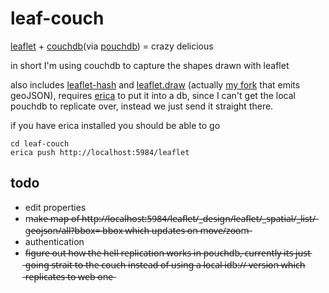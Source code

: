 leaf-couch
=========
[leaflet](http://leafletjs.com) + [couchdb](http://couchdb.apache.org/)(via [pouchdb](http://pouchdb.com/)) = crazy delicious

in short I'm using couchdb to capture the shapes drawn with leaflet

also includes [leaflet-hash](https://github.com/mlevans/leaflet-hash) and [leaflet.draw](https://github.com/jacobtoye/Leaflet.draw) (actually [my fork](https://github.com/calvinmetcalf/Leaflet.draw) that emits geoJSON), requires [erica](https://github.com/benoitc/erica) to put it into a db, since I can't get the local pouchdb to replicate over, instead we just send it straight there.

if you have erica installed you should be able to go

```shell
cd leaf-couch
erica push http://localhost:5984/leaflet
```

todo
---

- edit properties
- m̶a̶k̶e̶ ̶m̶a̶p̶ ̶o̶f̶ ̶h̶t̶t̶p̶:̶/̶/̶l̶o̶c̶a̶l̶h̶o̶s̶t̶:̶5̶9̶8̶4̶/̶l̶e̶a̶f̶l̶e̶t̶/̶_̶d̶e̶s̶i̶g̶n̶/̶l̶e̶a̶f̶l̶e̶t̶/̶_̶s̶p̶a̶t̶i̶a̶l̶/̶_̶l̶i̶s̶t̶/̶g̶e̶o̶j̶s̶o̶n̶/̶a̶l̶l̶?̶b̶b̶o̶x̶=̶ ̶b̶b̶o̶x̶ ̶w̶h̶i̶c̶h̶ ̶u̶p̶d̶a̶t̶e̶s̶ ̶o̶n̶ ̶m̶o̶v̶e̶/̶z̶o̶o̶m̶
- authentication
- f̶i̶g̶u̶r̶e̶ ̶o̶u̶t̶ ̶h̶o̶w̶ ̶t̶h̶e̶ ̶h̶e̶l̶l̶ ̶r̶e̶p̶l̶i̶c̶a̶t̶i̶o̶n̶ ̶w̶o̶r̶k̶s̶ ̶i̶n̶ ̶p̶o̶u̶c̶h̶d̶b̶,̶ ̶c̶u̶r̶r̶e̶n̶t̶l̶y̶ ̶i̶t̶s̶ ̶j̶u̶s̶t̶ ̶g̶o̶i̶n̶g̶ ̶s̶t̶r̶a̶i̶t̶ ̶t̶o̶ ̶t̶h̶e̶ ̶c̶o̶u̶c̶h̶ ̶i̶n̶s̶t̶e̶a̶d̶ ̶o̶f̶ ̶u̶s̶i̶n̶g̶ ̶a̶ ̶l̶o̶c̶a̶l̶ ̶i̶d̶b̶:̶/̶/̶ ̶v̶e̶r̶s̶i̶o̶n̶ ̶w̶h̶i̶c̶h̶ ̶r̶e̶p̶l̶i̶c̶a̶t̶e̶s̶ ̶t̶o̶ ̶w̶e̶b̶ ̶o̶n̶e̶
